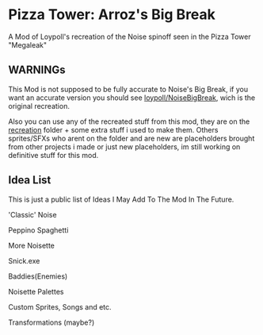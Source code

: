 # Pizza Tower: Arroz's Big Break
A Mod of Loypoll's recreation of the Noise spinoff seen in the Pizza Tower "Megaleak"

## WARNINGs
This Mod is not supposed to be fully accurate to Noise's Big Break, if you want an accurate version you should see [loypoll/NoiseBigBreak](https://github.com/loypoll/NoiseBigBreak), wich is the original recreation.

Also you can use any of the recreated stuff from this mod, they are on the [recreation](https://github.com/Nestomiau/ArrozBigBreak/tree/main/recreations) folder + some extra stuff i used to make them. Others sprites/SFXs who arent on the folder and are new are placeholders brought from other projects i made or just new placeholders, im still working on definitive stuff for this mod.

## Idea List
This is just a public list of Ideas I May Add To The Mod In The Future.

'Classic' Noise

Peppino Spaghetti

More Noisette

Snick.exe

Baddies(Enemies)

Noisette Palettes

Custom Sprites, Songs and etc.

Transformations (maybe?)

